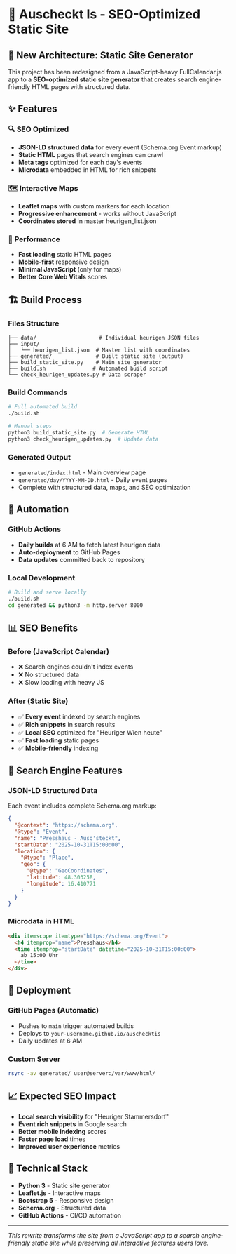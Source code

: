 # 🍷 Auscheckt Is - SEO-Optimized Static Site

## 🎯 **New Architecture: Static Site Generator**

This project has been redesigned from a JavaScript-heavy FullCalendar.js app to a **SEO-optimized static site generator** that creates search engine-friendly HTML pages with structured data.

## ✨ **Features**

### 🔍 **SEO Optimized**
- **JSON-LD structured data** for every event (Schema.org Event markup)
- **Static HTML** pages that search engines can crawl
- **Meta tags** optimized for each day's events
- **Microdata** embedded in HTML for rich snippets

### 🗺️ **Interactive Maps** 
- **Leaflet maps** with custom markers for each location
- **Progressive enhancement** - works without JavaScript
- **Coordinates stored** in master heurigen_list.json

### 📱 **Performance**
- **Fast loading** static HTML pages
- **Mobile-first** responsive design
- **Minimal JavaScript** (only for maps)
- **Better Core Web Vitals** scores

## 🏗️ **Build Process**

### **Files Structure**
```
├── data/                    # Individual heurigen JSON files
├── input/
│   └── heurigen_list.json  # Master list with coordinates
├── generated/              # Built static site (output)
├── build_static_site.py    # Main site generator
├── build.sh               # Automated build script
└── check_heurigen_updates.py # Data scraper
```

### **Build Commands**

```bash
# Full automated build
./build.sh

# Manual steps
python3 build_static_site.py  # Generate HTML
python3 check_heurigen_updates.py  # Update data
```

### **Generated Output**
- `generated/index.html` - Main overview page
- `generated/day/YYYY-MM-DD.html` - Daily event pages
- Complete with structured data, maps, and SEO optimization

## 🤖 **Automation**

### **GitHub Actions**
- **Daily builds** at 6 AM to fetch latest heurigen data
- **Auto-deployment** to GitHub Pages
- **Data updates** committed back to repository

### **Local Development**
```bash
# Build and serve locally
./build.sh
cd generated && python3 -m http.server 8000
```

## 📊 **SEO Benefits**

### **Before (JavaScript Calendar)**
- ❌ Search engines couldn't index events
- ❌ No structured data
- ❌ Slow loading with heavy JS

### **After (Static Site)**
- ✅ **Every event** indexed by search engines
- ✅ **Rich snippets** in search results 
- ✅ **Local SEO** optimized for "Heuriger Wien heute"
- ✅ **Fast loading** static pages
- ✅ **Mobile-friendly** indexing

## 🎯 **Search Engine Features**

### **JSON-LD Structured Data**
Each event includes complete Schema.org markup:
```json
{
  "@context": "https://schema.org",
  "@type": "Event", 
  "name": "Presshaus - Ausg'steckt",
  "startDate": "2025-10-31T15:00:00",
  "location": {
    "@type": "Place",
    "geo": {
      "@type": "GeoCoordinates",
      "latitude": 48.303258,
      "longitude": 16.410771
    }
  }
}
```

### **Microdata in HTML**
```html
<div itemscope itemtype="https://schema.org/Event">
  <h4 itemprop="name">Presshaus</h4>
  <time itemprop="startDate" datetime="2025-10-31T15:00:00">
    ab 15:00 Uhr
  </time>
</div>
```

## 🚀 **Deployment**

### **GitHub Pages (Automatic)**
- Pushes to `main` trigger automated builds
- Deploys to `your-username.github.io/auschecktis`
- Daily updates at 6 AM

### **Custom Server**
```bash
rsync -av generated/ user@server:/var/www/html/
```

## 📈 **Expected SEO Impact**

- **Local search visibility** for "Heuriger Stammersdorf"
- **Event rich snippets** in Google search
- **Better mobile indexing** scores
- **Faster page load** times
- **Improved user experience** metrics

## 🔧 **Technical Stack**

- **Python 3** - Static site generator
- **Leaflet.js** - Interactive maps
- **Bootstrap 5** - Responsive design
- **Schema.org** - Structured data
- **GitHub Actions** - CI/CD automation

---

*This rewrite transforms the site from a JavaScript app to a search engine-friendly static site while preserving all interactive features users love.*